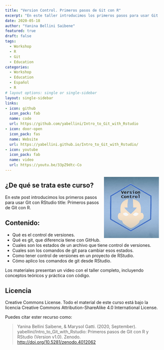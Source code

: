 ```yaml
---
title: "Version Control. Primeros pasos de Git con R"
excerpt: "En este taller introducimos los primeros pasos para usar Git con RStudio"
date: 2020-05-18
author: "Yanina Bellini Saibene"
featured: true
draft: false
tags:
  - Workshop
  - R
  - Git
  - Education
categories:
  - Workshop
  - Education
  - Español
  - R
# layout options: single or single-sidebar
layout: single-sidebar
links:
- icon: github
  icon_pack: fab
  name: code
  url: https://github.com/yabellini/Intro_to_Git_with_Rstudio
- icon: door-open
  icon_pack: fas
  name: Website
  url: https://yabellini.github.io/Intro_to_Git_with_Rstudio/
- icon: youtube
  icon_pack: fab
  name: video 
  url: https://youtu.be/33pZ9dtc-Co  
---
```


<img src='featured.png' align="right" height="200" alt='Cabeza de Aang, el avatar con las palabras Version Control'/>

## ¿De qué se trata este curso?

En este post introducimos los primeros pasos para usar Git con RStudio title: Primeros pasos de Git con R.

## Contenido:

  * Qué es el control de versiones.
  * Qué es git, que diferencia tiene con GitHub.
  * Cuales son los estados de un archivo que tiene control de versiones.
  * Cuales son los comandos de git para cambiar esos estados.
  * Como tener control de versiones en un proyecto de RStudio.
  * Cómo aplico los comandos de git desde RStudio.

Los materiales presentan un video con el taller completo, incluyendo conceptos teóricos y práctica con código.

## Licencia

Creative Commons License.
Todo el material de este curso está bajo la licencia Creative Commons Attribution-ShareAlike 4.0 International License.

Puedes citar ester recurso como:

> Yanina Bellini Saibene, & Marysol Gatti. (2020, September). yabellini/Intro_to_Git_with_Rstudio: Primeros pasos de Git con R y RStudio (Version v1.0). Zenodo. http://doi.org/10.5281/zenodo.4012062
